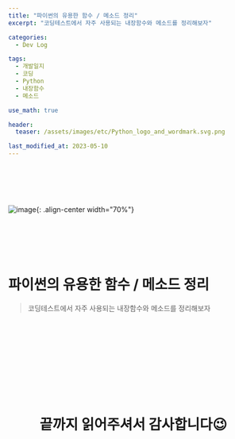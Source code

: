 ```yaml
---
title: "파이썬의 유용한 함수 / 메소드 정리"
excerpt: "코딩테스트에서 자주 사용되는 내장함수와 메소드를 정리해보자"

categories:
  - Dev Log

tags:
  - 개발일지
  - 코딩
  - Python
  - 내장함수
  - 메소드

use_math: true

header:
  teaser: /assets/images/etc/Python_logo_and_wordmark.svg.png

last_modified_at: 2023-05-10
---
```

 



<br><br><br><br>




![image](https://leeyeonjun85.github.io/assets/images/etc/Python_logo_and_wordmark.svg.png){: .align-center width="70%"}  




<br><br><br><br>




# 파이썬의 유용한 함수 / 메소드 정리  
> 코딩테스트에서 자주 사용되는 내장함수와 메소드를 정리해보자  



<br><br><br><br>









<br><br><br><br>
<center>
<h1>끝까지 읽어주셔서 감사합니다😉</h1>
</center>
<br><br><br><br>





